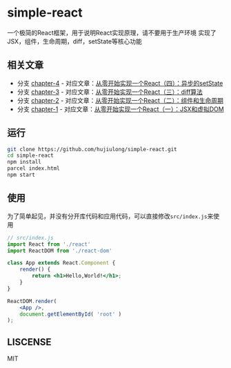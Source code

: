 # simple-react

一个极简的React框架，用于说明React实现原理，请不要用于生产环境
实现了JSX，组件，生命周期，diff，setState等核心功能

## 相关文章

* 分支 [chapter-4](https://github.com/hujiulong/simple-react/tree/chapter-4) - 对应文章：[从零开始实现一个React（四）：异步的setState](https://github.com/hujiulong/blog/issues/6)
* 分支 [chapter-3](https://github.com/hujiulong/simple-react/tree/chapter-3) - 对应文章：[从零开始实现一个React（三）：diff算法](https://github.com/hujiulong/blog/issues/6)
* 分支 [chapter-2](https://github.com/hujiulong/simple-react/tree/chapter-2) - 对应文章：[从零开始实现一个React（二）：组件和生命周期](https://github.com/hujiulong/blog/issues/5)
* 分支 [chapter-1](https://github.com/hujiulong/simple-react/tree/chapter-1) - 对应文章：[从零开始实现一个React（一）：JSX和虚拟DOM](https://github.com/hujiulong/blog/issues/4)

## 运行
```bash
git clone https://github.com/hujiulong/simple-react.git
cd simple-react
npm install
parcel index.html
npm start
```

## 使用
为了简单起见，并没有分开库代码和应用代码，可以直接修改`src/index.js`来使用
```jsx
// src/index.js
import React from './react'
import ReactDOM from './react-dom'

class App extends React.Component {
    render() {
        return <h1>Hello,World!</h1>;
    }
}

ReactDOM.render(
    <App />,
    document.getElementById( 'root' )
);
```

## LISCENSE
MIT

